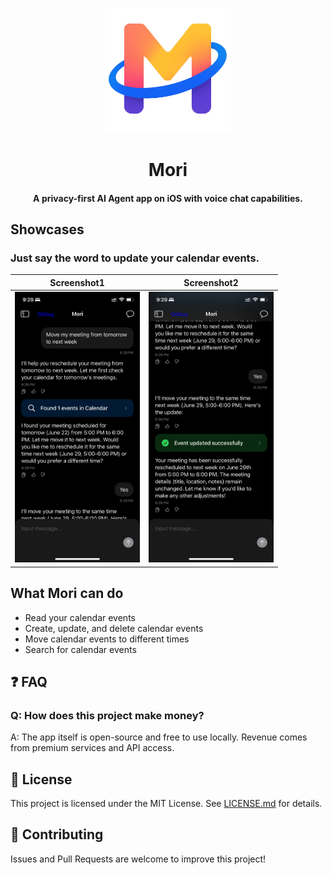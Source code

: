 <p align="center">
    <img src="./MoriIcon.png" alt="Mori Logo" height="200">
</p>


<h1 align="center"> Mori </h1>

<h4 align="center">
    A privacy-first AI Agent app on iOS with voice chat capabilities.
</h4>

## Showcases

### Just say the word to update your calendar events.

| Screenshot1 | Screenshot2 |
| -------------------------------------- | -------------------------------------- |
| <img src="./showcase/screenshot1.png" width="200" alt="screenshot1">   | <img src="./showcase/screenshot2.png" width="200" alt="screenshot2"> |




## What Mori can do

- Read your calendar events
- Create, update, and delete calendar events
- Move calendar events to different times
- Search for calendar events


## ❓ FAQ

### Q: How does this project make money?  

A: The app itself is open-source and free to use locally. Revenue comes from premium services and API access.


## 📄 License

This project is licensed under the MIT License. See [LICENSE.md](LICENSE.md) for details.

## 🤝 Contributing

Issues and Pull Requests are welcome to improve this project!

